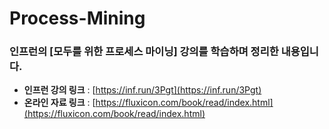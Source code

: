 # Process-Mining

### 인프런의 [모두를 위한 프로세스 마이닝] 강의를 학습하며 정리한 내용입니다.

- **인프런 강의 링크** : [https://inf.run/3Pgt](https://inf.run/3Pgt)  
- **온라인 자료 링크** : [https://fluxicon.com/book/read/index.html](https://fluxicon.com/book/read/index.html)
